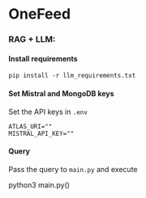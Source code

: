 # OneFeed


### RAG + LLM:

#### Install requirements

`pip install -r llm_requirements.txt`

#### Set Mistral and MongoDB keys

Set the API keys in `.env`
```
ATLAS_URI=""
MISTRAL_API_KEY=""
```

#### Query

Pass the query to `main.py` and execute <br />

python3 main.py()